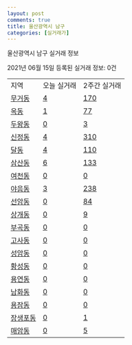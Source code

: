```yaml
---
layout: post
comments: true
title: 울산광역시 남구
categories: [실거래가]
---
```


울산광역시 남구 실거래 정보

2021년 06월 15일 등록된 실거래 정보: 0건


<table class="sortable">
  <tr>
    <td>지역</td>
    <td>오늘 실거래</td>
    <td>2주간 실거래</td>
  </tr>

  
  <tr class="item">
    <td><a href="3114010100.html">무거동</a></td>
    <td><a href="3114010100.html">4</a></td>
    <td><a href="3114010100.html">170</a></td>
  </tr>
    

  <tr class="item">
    <td><a href="3114010200.html">옥동</a></td>
    <td><a href="3114010200.html">1</a></td>
    <td><a href="3114010200.html">77</a></td>
  </tr>
    

  <tr class="item">
    <td><a href="3114010300.html">두왕동</a></td>
    <td><a href="3114010300.html">0</a></td>
    <td><a href="3114010300.html">3</a></td>
  </tr>
    

  <tr class="item">
    <td><a href="3114010400.html">신정동</a></td>
    <td><a href="3114010400.html">4</a></td>
    <td><a href="3114010400.html">310</a></td>
  </tr>
    

  <tr class="item">
    <td><a href="3114010500.html">달동</a></td>
    <td><a href="3114010500.html">4</a></td>
    <td><a href="3114010500.html">110</a></td>
  </tr>
    

  <tr class="item">
    <td><a href="3114010600.html">삼산동</a></td>
    <td><a href="3114010600.html">6</a></td>
    <td><a href="3114010600.html">133</a></td>
  </tr>
    

  <tr class="item">
    <td><a href="3114010700.html">여천동</a></td>
    <td><a href="3114010700.html">0</a></td>
    <td><a href="3114010700.html">0</a></td>
  </tr>
    

  <tr class="item">
    <td><a href="3114010800.html">야음동</a></td>
    <td><a href="3114010800.html">3</a></td>
    <td><a href="3114010800.html">238</a></td>
  </tr>
    

  <tr class="item">
    <td><a href="3114010900.html">선암동</a></td>
    <td><a href="3114010900.html">0</a></td>
    <td><a href="3114010900.html">84</a></td>
  </tr>
    

  <tr class="item">
    <td><a href="3114011000.html">상개동</a></td>
    <td><a href="3114011000.html">0</a></td>
    <td><a href="3114011000.html">9</a></td>
  </tr>
    

  <tr class="item">
    <td><a href="3114011100.html">부곡동</a></td>
    <td><a href="3114011100.html">0</a></td>
    <td><a href="3114011100.html">0</a></td>
  </tr>
    

  <tr class="item">
    <td><a href="3114011200.html">고사동</a></td>
    <td><a href="3114011200.html">0</a></td>
    <td><a href="3114011200.html">0</a></td>
  </tr>
    

  <tr class="item">
    <td><a href="3114011300.html">성암동</a></td>
    <td><a href="3114011300.html">0</a></td>
    <td><a href="3114011300.html">0</a></td>
  </tr>
    

  <tr class="item">
    <td><a href="3114011400.html">황성동</a></td>
    <td><a href="3114011400.html">0</a></td>
    <td><a href="3114011400.html">0</a></td>
  </tr>
    

  <tr class="item">
    <td><a href="3114011500.html">용연동</a></td>
    <td><a href="3114011500.html">0</a></td>
    <td><a href="3114011500.html">0</a></td>
  </tr>
    

  <tr class="item">
    <td><a href="3114011600.html">남화동</a></td>
    <td><a href="3114011600.html">0</a></td>
    <td><a href="3114011600.html">0</a></td>
  </tr>
    

  <tr class="item">
    <td><a href="3114011700.html">용잠동</a></td>
    <td><a href="3114011700.html">0</a></td>
    <td><a href="3114011700.html">0</a></td>
  </tr>
    

  <tr class="item">
    <td><a href="3114011800.html">장생포동</a></td>
    <td><a href="3114011800.html">0</a></td>
    <td><a href="3114011800.html">1</a></td>
  </tr>
    

  <tr class="item">
    <td><a href="3114011900.html">매암동</a></td>
    <td><a href="3114011900.html">0</a></td>
    <td><a href="3114011900.html">5</a></td>
  </tr>
    


</table>
    